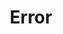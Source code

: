 ---
layout: tag-list
type: tag
title: Error
slug: error
category: error
sidebar: true
order: 5
description: >
   Algorithm study / Problem solutions
---